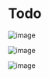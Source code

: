 # Todo

![image](https://github.com/user-attachments/assets/4282d29f-d89a-4ca4-ac98-0534886b2111)

![image](https://github.com/user-attachments/assets/681ca405-b4b3-460f-b8f9-9f570311de00)

![image](https://github.com/user-attachments/assets/ee7a980d-4b90-4490-9d3d-e7bd858f00d1)

